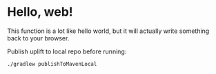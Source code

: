 # Hello, web!

This function is a lot like hello world, but it will actually write something back to your browser.

Publish uplift to local repo before running:

`./gradlew publishToMavenLocal`
